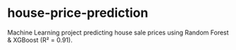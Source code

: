 # house-price-prediction
Machine Learning project predicting house sale prices using Random Forest &amp; XGBoost (R² = 0.91).
